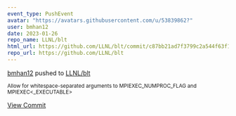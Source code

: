 ```yaml
---
event_type: PushEvent
avatar: "https://avatars.githubusercontent.com/u/53839862?"
user: bmhan12
date: 2023-01-26
repo_name: LLNL/blt
html_url: https://github.com/LLNL/blt/commit/c87bb21ad7f3799c2a544f63f1d4d7549b342ce4
repo_url: https://github.com/LLNL/blt
---
```


<a href='https://github.com/bmhan12' target='_blank'>bmhan12</a> pushed to <a href='https://github.com/LLNL/blt' target='_blank'>LLNL/blt</a>

<small>Allow for whitespace-separated arguments to MPIEXEC_NUMPROC_FLAG and MPIEXEC<_EXECUTABLE></small>

<a href='https://github.com/LLNL/blt/commit/c87bb21ad7f3799c2a544f63f1d4d7549b342ce4' target='_blank'>View Commit</a>